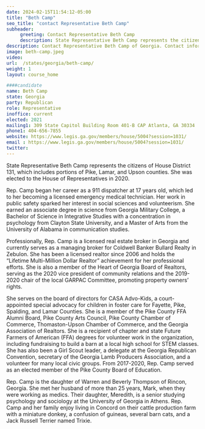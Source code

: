 ```yaml
---
date: 2024-02-15T11:54:12-05:00
title: "Beth Camp"
seo_title: "contact Representative Beth Camp"
subheader:
     greeting: Contact Representative Beth Camp
     description: State Representative Beth Camp represents the citizens of House District 131, which includes portions of Pike, Lamar, and Upson counties. She was elected to the House of Representatives in 2020.
description: Contact Representative Beth Camp of Georgia. Contact information for Beth Camp includes email address, phone number, and mailing address.
image: beth-camp.jpeg
video:
url:  /states/georgia/beth-camp/
weight: 1
layout: course_home

####candidate
name: Beth Camp
state: Georgia
party: Republican
role: Representative
inoffice: current
elected: 2021
mailing1: 309 State Capitol Building Room 401-B CAP Atlanta, GA 30334
phone1: 404-656-7855
website: https://www.legis.ga.gov/members/house/5004?session=1031/
email : https://www.legis.ga.gov/members/house/5004?session=1031/
twitter:
---
```


State Representative Beth Camp represents the citizens of House District 131, which includes portions of Pike, Lamar, and Upson counties. She was elected to the House of Representatives in 2020.

Rep. Camp began her career as a 911 dispatcher at 17 years old, which led to her becoming a licensed emergency medical technician. Her work in public safety sparked her interest in social sciences and volunteerism. She earned an associate degree in science from Georgia Military College, a Bachelor of Science in Integrative Studies with a concentration in psychology from Clayton State University, and a Master of Arts from the University of Alabama in communication studies.

Professionally, Rep. Camp is a licensed real estate broker in Georgia and currently serves as a managing broker for Coldwell Banker Bullard Realty in Zebulon. She has been a licensed realtor since 2006 and holds the “Lifetime Multi-Million Dollar Realtor” achievement for her professional efforts. She is also a member of the Heart of Georgia Board of Realtors, serving as the 2020 vice president of community relations and the 2019-2020 chair of the local GARPAC Committee, promoting property owners’ rights.

She serves on the board of directors for CASA Advo-Kids, a court-appointed special advocacy for children in foster care for Fayette, Pike, Spalding, and Lamar Counties. She is a member of the Pike County FFA Alumni Board, Pike County Arts Council, Pike County Chamber of Commerce, Thomaston-Upson Chamber of Commerce, and the Georgia Association of Realtors. She is a recipient of chapter and state Future Farmers of American (FFA) degrees for volunteer work in the organization, including fundraising to build a barn at a local high school for STEM classes. She has also been a Girl Scout leader, a delegate at the Georgia Republican Convention, secretary of the Georgia Lamb Producers Association, and a volunteer for many local civic groups. From 2017-2020, Rep. Camp served as an elected member of the Pike County Board of Education.

Rep. Camp is the daughter of Warren and Beverly Thompson of Rincon, Georgia. She met her husband of more than 25 years, Mark, when they were working as medics. Their daughter, Meredith, is a senior studying psychology and sociology at the University of Georgia in Athens. Rep. Camp and her family enjoy living in Concord on their cattle production farm with a miniature donkey, a confusion of guineas, several barn cats, and a Jack Russell Terrier named Trixie.

